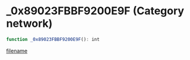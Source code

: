 # _0x89023FBBF9200E9F (Category network)

```js
function _0x89023FBBF9200E9F(): int
```

[filename](_0x89023FBBF9200E9F_m.md ':include')